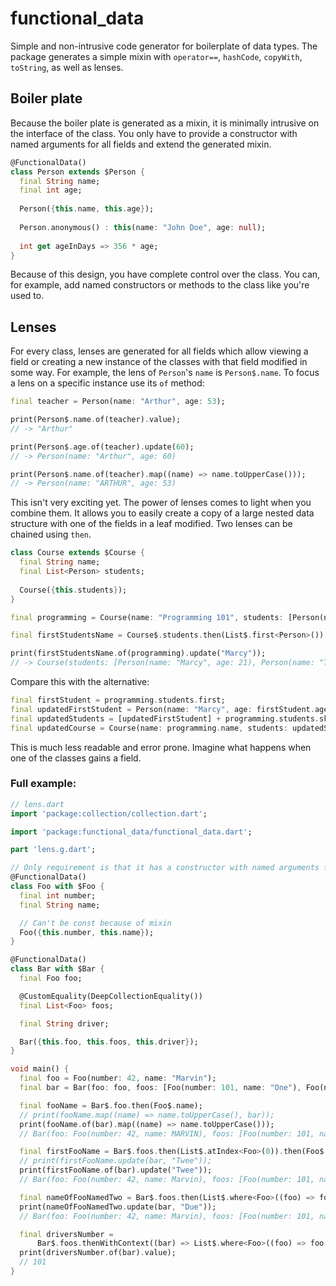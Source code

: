 # functional_data

Simple and non-intrusive code generator for boilerplate of data types. The package generates a simple mixin with 
`operator==`, `hashCode`, `copyWith`, `toString`, as well as lenses.

## Boiler plate

Because the boiler plate is generated as a mixin, it is minimally intrusive on the interface of the class. You
only have to provide a constructor with named arguments for all fields and extend the generated mixin.

```dart
@FunctionalData()
class Person extends $Person {
  final String name;
  final int age;
  
  Person({this.name, this.age});
  
  Person.anonymous() : this(name: "John Doe", age: null);
  
  int get ageInDays => 356 * age;
}
```

Because of this design, you have complete control over the class. You can, for example, add named constructors
or methods to the class like you're used to.

## Lenses

For every class, lenses are generated for all fields which allow viewing a field or creating a new
instance of the classes with that field modified in some way. For example, the lens of `Person`'s `name` is
`Person$.name`. To focus a lens on a specific instance use its `of` method:

```dart
final teacher = Person(name: "Arthur", age: 53);

print(Person$.name.of(teacher).value);
// -> "Arthur"

print(Person$.age.of(teacher).update(60);
// -> Person(name: "Arthur", age: 60)

print(Person$.name.of(teacher).map((name) => name.toUpperCase()));
// -> Person(name: "ARTHUR", age: 53)
```

This isn't very exciting yet. The power of lenses comes to light when you combine them. It allows you to easily
create a copy of a large nested data structure with one of the fields in a leaf modified. Two lenses can be chained
using `then`.

```dart
class Course extends $Course {
  final String name;
  final List<Person> students;
  
  Course({this.students});
}

final programming = Course(name: "Programming 101", students: [Person(name: "Jane", age: 21), Person(name: "Tom", age: 20)]);

final firstStudentsName = Course$.students.then(List$.first<Person>()).then(Person$.name);

print(firstStudentsName.of(programming).update("Marcy"));
// -> Course(students: [Person(name: "Marcy", age: 21), Person(name: "Tom", age: 20)]
```

Compare this with the alternative:

```dart
final firstStudent = programming.students.first;
final updatedFirstStudent = Person(name: "Marcy", age: firstStudent.age);
final updatedStudents = [updatedFirstStudent] + programming.students.skip(1);
final updatedCourse = Course(name: programming.name, students: updatedStudents);
```

This is much less readable and error prone. Imagine what happens when one of the classes gains a field.

### Full example:

```dart
// lens.dart
import 'package:collection/collection.dart';

import 'package:functional_data/functional_data.dart';

part 'lens.g.dart';

// Only requirement is that it has a constructor with named arguments for all fields
@FunctionalData()
class Foo with $Foo {
  final int number;
  final String name;

  // Can't be const because of mixin
  Foo({this.number, this.name});
}

@FunctionalData()
class Bar with $Bar {
  final Foo foo;

  @CustomEquality(DeepCollectionEquality())
  final List<Foo> foos;

  final String driver;

  Bar({this.foo, this.foos, this.driver});
}

void main() {
  final foo = Foo(number: 42, name: "Marvin");
  final bar = Bar(foo: foo, foos: [Foo(number: 101, name: "One"), Foo(number: 102, name: "Two")], driver: "One");

  final fooName = Bar$.foo.then(Foo$.name);
  // print(fooName.map((name) => name.toUpperCase(), bar));
  print(fooName.of(bar).map((name) => name.toUpperCase()));
  // Bar(foo: Foo(number: 42, name: MARVIN), foos: [Foo(number: 101, name: One), Foo(number: 102, name: Two)], driver: One)

  final firstFooName = Bar$.foos.then(List$.atIndex<Foo>(0)).then(Foo$.name);
  // print(firstFooName.update(bar, "Twee"));
  print(firstFooName.of(bar).update("Twee"));
  // Bar(foo: Foo(number: 42, name: Marvin), foos: [Foo(number: 101, name: Twee), Foo(number: 102, name: Two)], driver: One)

  final nameOfFooNamedTwo = Bar$.foos.then(List$.where<Foo>((foo) => foo.name == "Two")).then(Foo$.name);
  print(nameOfFooNamedTwo.update(bar, "Due"));
  // Bar(foo: Foo(number: 42, name: Marvin), foos: [Foo(number: 101, name: One), Foo(number: 102, name: Due)], driver: One)

  final driversNumber =
      Bar$.foos.thenWithContext((bar) => List$.where<Foo>((foo) => foo.name == bar.driver).then(Foo$.number));
  print(driversNumber.of(bar).value);
  // 101
}
```
